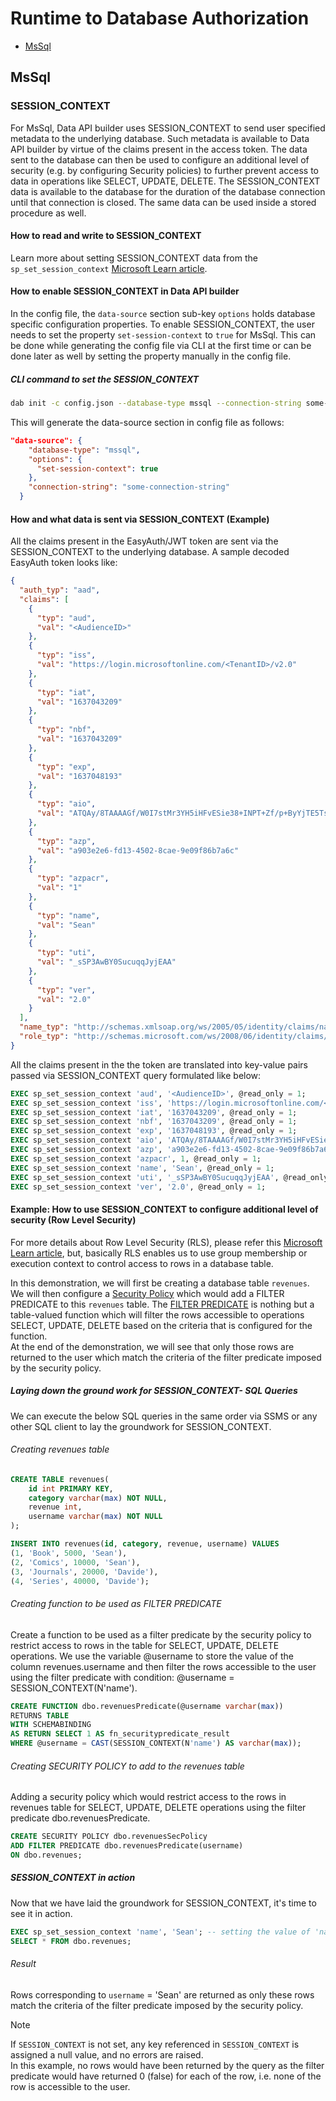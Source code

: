 # Runtime to Database Authorization

- [MsSql](#mssql)

## MsSql

### SESSION_CONTEXT

For MsSql, Data API builder uses SESSION_CONTEXT to send user specified metadata to the underlying database. Such metadata is available to Data API builder by virtue of the claims present in the access token.
The data sent to the database can then be used to configure an additional level of security (e.g. by configuring Security policies) to further prevent access
to data in operations like SELECT, UPDATE, DELETE. The SESSION_CONTEXT data is available to the database for the duration of the database connection until that connection is closed. The same data can be used inside a stored procedure as well.  

#### How to read and write to SESSION_CONTEXT

Learn more about setting SESSION_CONTEXT data from the `sp_set_session_context` [Microsoft Learn article](https://learn.microsoft.com/sql/relational-databases/system-stored-procedures/sp-set-session-context-transact-sql).

#### How to enable SESSION_CONTEXT in Data API builder

In the config file, the `data-source` section sub-key `options` holds database specific configuration properties. To enable SESSION_CONTEXT, the user needs to set the property `set-session-context` to `true` for MsSql. This can be done while generating the config file via CLI at the first time or can be done later as well by setting the property manually in the config file.

##### CLI command to set the SESSION_CONTEXT

```bash
dab init -c config.json --database-type mssql --connection-string some-connection-string --set-session-context true
```

This will generate the data-source section in config file as follows:

```json
"data-source": {
    "database-type": "mssql",
    "options": {
      "set-session-context": true
    },
    "connection-string": "some-connection-string"
  }
 ```

#### How and what data is sent via SESSION_CONTEXT (Example)

All the claims present in the EasyAuth/JWT token are sent via the SESSION_CONTEXT to the underlying database. A sample decoded EasyAuth token looks like:

```json
{
  "auth_typ": "aad",
  "claims": [
    {
      "typ": "aud",
      "val": "<AudienceID>"
    },
    {
      "typ": "iss",
      "val": "https://login.microsoftonline.com/<TenantID>/v2.0"
    },
    {
      "typ": "iat",
      "val": "1637043209"
    },
    {
      "typ": "nbf",
      "val": "1637043209"
    },
    {
      "typ": "exp",
      "val": "1637048193"
    },
    {
      "typ": "aio",
      "val": "ATQAy/8TAAAAGf/W0I7stMr3YH5iHFvESie38+INPT+Zf/p+ByYjTE5TsfeZud/5gqrpBpC1qUsD"
    },
    {
      "typ": "azp",
      "val": "a903e2e6-fd13-4502-8cae-9e09f86b7a6c"
    },
    {
      "typ": "azpacr",
      "val": "1"
    },
    {
      "typ": "name",
      "val": "Sean"
    },
    {
      "typ": "uti",
      "val": "_sSP3AwBY0SucuqqJyjEAA"
    },
    {
      "typ": "ver",
      "val": "2.0"
    }
  ],
  "name_typ": "http://schemas.xmlsoap.org/ws/2005/05/identity/claims/name",
  "role_typ": "http://schemas.microsoft.com/ws/2008/06/identity/claims/role"
}
```

All the claims present in the the token are translated into key-value pairs passed via SESSION_CONTEXT query formulated like below:

```sql
EXEC sp_set_session_context 'aud', '<AudienceID>', @read_only = 1;
EXEC sp_set_session_context 'iss', 'https://login.microsoftonline.com/<TenantID>/v2.0', @read_only = 1;
EXEC sp_set_session_context 'iat', '1637043209', @read_only = 1;
EXEC sp_set_session_context 'nbf', '1637043209', @read_only = 1;
EXEC sp_set_session_context 'exp', '1637048193', @read_only = 1;
EXEC sp_set_session_context 'aio', 'ATQAy/8TAAAAGf/W0I7stMr3YH5iHFvESie38+INPT+Zf/p+ByYjTE5TsfeZud/5gqrpBpC1qUsD', @read_only = 1;
EXEC sp_set_session_context 'azp', 'a903e2e6-fd13-4502-8cae-9e09f86b7a6c', @read_only = 1;
EXEC sp_set_session_context 'azpacr', 1, @read_only = 1;
EXEC sp_set_session_context 'name', 'Sean', @read_only = 1;
EXEC sp_set_session_context 'uti', '_sSP3AwBY0SucuqqJyjEAA', @read_only = 1;
EXEC sp_set_session_context 'ver', '2.0', @read_only = 1;
```

#### Example: How to use SESSION_CONTEXT to configure additional level of security (Row Level Security)

For more details about Row Level Security (RLS), please refer this [Microsoft Learn article](https://learn.microsoft.com/sql/relational-databases/security/row-level-security), but, basically RLS enables us to use group membership or execution context to control access to rows in a database table.  

In this demonstration, we will first be creating a database table `revenues`. We will then configure a [Security Policy](https://learn.microsoft.com/sql/t-sql/statements/create-security-policy-transact-sql) which would add a FILTER PREDICATE
to this `revenues` table. The [FILTER PREDICATE](https://learn.microsoft.com/sql/relational-databases/security/row-level-security#Description) is nothing but a table-valued function which will filter the rows accessible to operations SELECT, UPDATE, DELETE
based on the criteria that is configured for the function.  
At the end of the demonstration, we will see that only those rows are returned to the user which match the criteria of the filter predicate imposed by the security policy.  

##### Laying down the ground work for SESSION_CONTEXT- SQL Queries

We can execute the below SQL queries in the same order via SSMS or any other SQL client to lay the groundwork for SESSION_CONTEXT.

###### Creating revenues table

```sql
CREATE TABLE revenues(
    id int PRIMARY KEY,  
    category varchar(max) NOT NULL,  
    revenue int,  
    username varchar(max) NOT NULL  
);  
```

```sql
INSERT INTO revenues(id, category, revenue, username) VALUES  
(1, 'Book', 5000, 'Sean'),  
(2, 'Comics', 10000, 'Sean'),  
(3, 'Journals', 20000, 'Davide'),  
(4, 'Series', 40000, 'Davide');  
```

###### Creating function to be used as FILTER PREDICATE

Create a function to be used as a filter predicate by the security policy to restrict access to rows in the table for SELECT, UPDATE, DELETE operations. We use the variable @username to store the value of the column revenues.username and then filter the rows accessible to the user using the filter predicate with condition: @username = SESSION_CONTEXT(N'name').
  
```sql
CREATE FUNCTION dbo.revenuesPredicate(@username varchar(max))  
RETURNS TABLE  
WITH SCHEMABINDING  
AS RETURN SELECT 1 AS fn_securitypredicate_result  
WHERE @username = CAST(SESSION_CONTEXT(N'name') AS varchar(max));  
```

###### Creating SECURITY POLICY to add to the revenues table

Adding a security policy which would restrict access to the rows in revenues table for SELECT, UPDATE, DELETE operations using the filter predicate dbo.revenuesPredicate.

```sql
CREATE SECURITY POLICY dbo.revenuesSecPolicy 
ADD FILTER PREDICATE dbo.revenuesPredicate(username)  
ON dbo.revenues;  
```

##### SESSION_CONTEXT in action

Now that we have laid the groundwork for SESSION_CONTEXT, it's time to see it in action.  

```sql
EXEC sp_set_session_context 'name', 'Sean'; -- setting the value of 'name' key in SESSION_CONTEXT;  
SELECT * FROM dbo.revenues;  
```

###### Result

Rows corresponding to `username` = 'Sean' are returned as only these rows match the criteria of the filter predicate imposed by the security policy.

> [!Note]
> If `SESSION_CONTEXT` is not set, any key referenced in `SESSION_CONTEXT` is assigned a null value, and no errors are raised.  
> In this example, no rows would have been returned by the query as the filter predicate would have returned 0 (false) for each of the row, i.e. none of the row is accessible to the user.  
